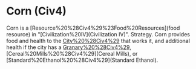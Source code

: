 # Corn (Civ4)

Corn is a [Resource%20%28Civ4%29%23Food%20Resources](food resource) in "[Civilization%20IV](Civilization IV)".
Strategy.
Corn provides food and health to the [City%20%28Civ4%29](city) that works it, and additional health if the city has a [Granary%20%28Civ4%29](Granary), [Cereal%20Mills%20%28Civ4%29](Cereal Mills), or [Standard%20Ethanol%20%28Civ4%29](Standard Ethanol).